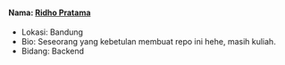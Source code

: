 #### Nama: [Ridho Pratama](https://github.com/ridho9)
- Lokasi: Bandung
- Bio: Seseorang yang kebetulan membuat repo ini hehe, masih kuliah.
- Bidang: Backend